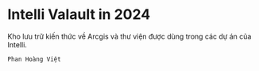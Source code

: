 # Intelli Valault in 2024

Kho lưu trữ kiến thức về Arcgis và thư viện được dùng trong các dự án của Intelli.

`Phan Hoàng Việt`
